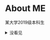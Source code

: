 # About ME

某大学2019级本科生

<details>
    <summary>没看见</summary>
    <code>
                 (__) 
                 (oo) 
           /------\/ 
          / |    ||   
         *  /\---/\ 
            ~~   ~~   
..."Have you mooed today?"...
    </code>
</details>
